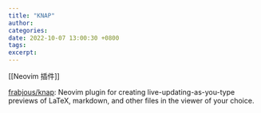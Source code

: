 ```yaml
---
title: "KNAP"
author: 
categories: 
date: 2022-10-07 13:00:30 +0800
tags: 
excerpt: 
---
```


[[Neovim 插件]]

[frabjous/knap](https://github.com/frabjous/knap): Neovim plugin for creating live-updating-as-you-type previews of LaTeX, markdown, and other files in the viewer of your choice.








